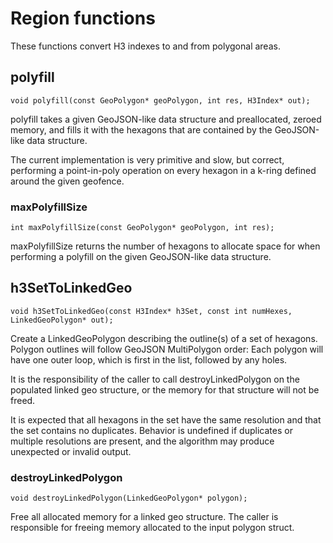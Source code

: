 # Region functions

These functions convert H3 indexes to and from polygonal areas.

## polyfill

```
void polyfill(const GeoPolygon* geoPolygon, int res, H3Index* out);
```

polyfill takes a given GeoJSON-like data structure and preallocated,
zeroed memory, and fills it with the hexagons that are contained by
the GeoJSON-like data structure.

The current implementation is very primitive and slow, but correct,
performing a point-in-poly operation on every hexagon in a k-ring defined
around the given geofence.

### maxPolyfillSize

```
int maxPolyfillSize(const GeoPolygon* geoPolygon, int res);
```

maxPolyfillSize returns the number of hexagons to allocate space for when
performing a polyfill on the given GeoJSON-like data structure.

## h3SetToLinkedGeo

```
void h3SetToLinkedGeo(const H3Index* h3Set, const int numHexes, LinkedGeoPolygon* out);
```

Create a LinkedGeoPolygon describing the outline(s) of a set of  hexagons.
Polygon outlines will follow GeoJSON MultiPolygon order: Each polygon will
have one outer loop, which is first in the list, followed by any holes.

It is the responsibility of the caller to call destroyLinkedPolygon on the
populated linked geo structure, or the memory for that structure will
not be freed.

It is expected that all hexagons in the set have the same resolution and
that the set contains no duplicates. Behavior is undefined if duplicates
or multiple resolutions are present, and the algorithm may produce
unexpected or invalid output.

### destroyLinkedPolygon

```
void destroyLinkedPolygon(LinkedGeoPolygon* polygon);
```

Free all allocated memory for a linked geo structure. The caller is
responsible for freeing memory allocated to the input polygon struct.

